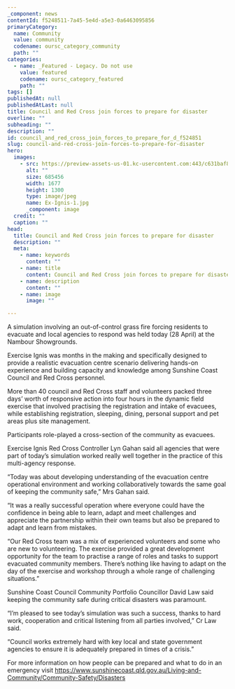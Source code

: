 ```yaml
---
_component: news
contentId: f5248511-7a45-5e4d-a5e3-0a6463095856
primaryCategory:
  name: Community
  value: community
  codename: oursc_category_community
  path: ""
categories:
  - name: _Featured - Legacy. Do not use
    value: featured
    codename: oursc_category_featured
    path: ""
tags: []
publishedAt: null
publishedAtLast: null
title: Council and Red Cross join forces to prepare for disaster
overline: ""
subheading: ""
description: ""
id: council_and_red_cross_join_forces_to_prepare_for_d_f524851
slug: council-and-red-cross-join-forces-to-prepare-for-disaster
hero:
  images:
    - src: https://preview-assets-us-01.kc-usercontent.com:443/c631baf8-1b46-001f-580c-d0001b68b4a8/e6917290-23bd-4906-852e-add97aef2e11/Ex-Ignis-1.jpg
      alt: ""
      size: 685456
      width: 1677
      height: 1300
      type: image/jpeg
      name: Ex-Ignis-1.jpg
      _component: image
  credit: ""
  caption: ""
head:
  title: Council and Red Cross join forces to prepare for disaster
  description: ""
  meta:
    - name: keywords
      content: ""
    - name: title
      content: Council and Red Cross join forces to prepare for disaster
    - name: description
      content: ""
    - name: image
      image: ""

---
```

A simulation involving an out-of-control grass fire forcing residents to evacuate and local agencies to respond was held today (28 April) at the Nambour Showgrounds.

Exercise Ignis was months in the making and specifically designed to provide a realistic evacuation centre scenario delivering hands-on experience and building capacity and knowledge among Sunshine Coast Council and Red Cross personnel.

More than 40 council and Red Cross staff and volunteers packed three days’ worth of responsive action into four hours in the dynamic field exercise that involved practising the registration and intake of evacuees, while establishing registration, sleeping, dining, personal support and pet areas plus site management.

Participants role-played a cross-section of the community as evacuees.

Exercise Ignis Red Cross Controller Lyn Gahan said all agencies that were part of today’s simulation worked really well together in the practice of this multi-agency response.

“Today was about developing understanding of the evacuation centre operational environment and working collaboratively towards the same goal of keeping the community safe,” Mrs Gahan said.

“It was a really successful operation where everyone could have the confidence in being able to learn, adapt and meet challenges and appreciate the partnership within their own teams but also be prepared to adapt and learn from mistakes.

“Our Red Cross team was a mix of experienced volunteers and some who are new to volunteering. The exercise provided a great development opportunity for the team to practise a range of roles and tasks to support evacuated community members. There’s nothing like having to adapt on the day of the exercise and workshop through a whole range of challenging situations.”

Sunshine Coast Council Community Portfolio Councillor David Law said keeping the community safe during critical disasters was paramount.

“I’m pleased to see today’s simulation was such a success, thanks to hard work, cooperation and critical listening from all parties involved,” Cr Law said.

“Council works extremely hard with key local and state government agencies to ensure it is adequately prepared in times of a crisis.”

For more information on how people can be prepared and what to do in an emergency visit <https://www.sunshinecoast.qld.gov.au/Living-and-Community/Community-Safety/Disasters>
